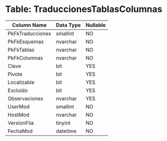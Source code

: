 # Table: TraduccionesTablasColumnas

| Column Name | Data Type | Nullable |
|-------------|-----------|----------|
| PkFkTraducciones | smallint | NO |
| PkFkEsquemas | nvarchar | NO |
| PkFkTablas | nvarchar | NO |
| PkFkColumnas | nvarchar | NO |
| Clave | bit | YES |
| Pivote | bit | YES |
| Localizable | bit | YES |
| Excluido | bit | YES |
| Observaciones | nvarchar | YES |
| UserMod | smallint | NO |
| HostMod | nvarchar | NO |
| VersionFila | tinyint | NO |
| FechaMod | datetime | NO |
